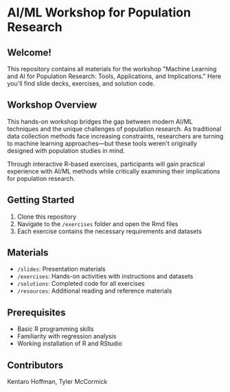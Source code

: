 # AI/ML Workshop for Population Research

## Welcome!

This repository contains all materials for the workshop "Machine Learning and AI for Population Research: Tools, Applications, and Implications." Here you'll find slide decks, exercises, and solution code.

## Workshop Overview

This hands-on workshop bridges the gap between modern AI/ML techniques and the unique challenges of population research. As traditional data collection methods face increasing constraints, researchers are turning to machine learning approaches—but these tools weren't originally designed with population studies in mind.

Through interactive R-based exercises, participants will gain practical experience with AI/ML methods while critically examining their implications for population research.

## Getting Started

1. Clone this repository
2. Navigate to the `/exercises` folder and open the Rmd files
3. Each exercise contains the necessary requirements and datasets

## Materials

- `/slides`: Presentation materials
- `/exercises`: Hands-on activities with instructions and datasets
- `/solutions`: Completed code for all exercises
- `/resources`: Additional reading and reference materials

## Prerequisites

- Basic R programming skills
- Familiarity with regression analysis
- Working installation of R and RStudio

## Contributors

Kentaro Hoffman, Tyler McCormick 

